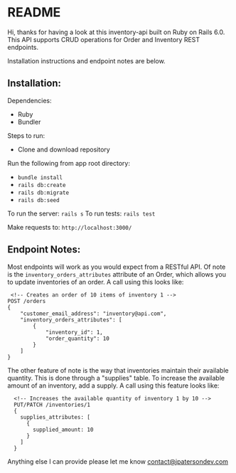 # README

Hi, thanks for having a look at this inventory-api built on Ruby on Rails 6.0.
This API supports CRUD operations for Order and Inventory REST endpoints.

Installation instructions and endpoint notes are below.

## Installation:

Dependencies:

- Ruby
- Bundler

Steps to run:

- Clone and download repository

Run the following from app root directory:

- `bundle install`
- `rails db:create`
- `rails db:migrate`
- `rails db:seed`

To run the server: `rails s`
To run tests: `rails test`

Make requests to: `http://localhost:3000/`

## Endpoint Notes:

Most endpoints will work as you would expect from a RESTful API. Of note is the `inventory_orders_attributes` attribute of an Order, which allows you to update inventories of an order. A call using this looks like:

```
 <!-- Creates an order of 10 items of inventory 1 -->
POST /orders
{
	"customer_email_address": "inventory@api.com",
	"inventory_orders_attributes": [
		{
			"inventory_id": 1,
			"order_quantity": 10
		}
	]
}
```

The other feature of note is the way that inventories maintain their available quantity. This is done through a "supplies" table. To increase the available amount of an inventory, add a supply. A call using this feature looks like:

```
  <!-- Increases the available quantity of inventory 1 by 10 -->
  PUT/PATCH /inventories/1
  {
    supplies_attributes: [
      {
        supplied_amount: 10
      }
    ]
  }
```

Anything else I can provide please let me know
contact@jpatersondev.com
